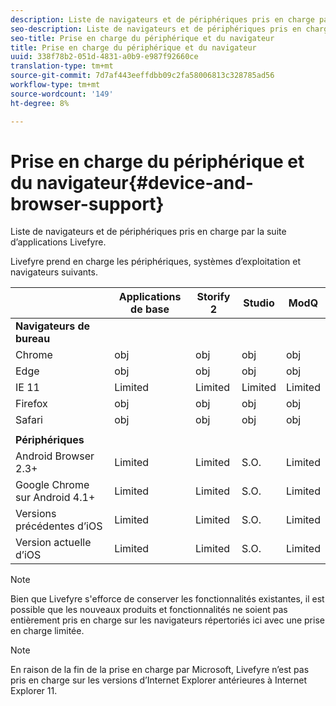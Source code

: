 ```yaml
---
description: Liste de navigateurs et de périphériques pris en charge par la suite d’applications Livefyre.
seo-description: Liste de navigateurs et de périphériques pris en charge par la suite d’applications Livefyre.
seo-title: Prise en charge du périphérique et du navigateur
title: Prise en charge du périphérique et du navigateur
uuid: 338f78b2-051d-4831-a0b9-e987f92660ce
translation-type: tm+mt
source-git-commit: 7d7af443eeffdbb09c2fa58006813c328785ad56
workflow-type: tm+mt
source-wordcount: '149'
ht-degree: 8%

---
```



# Prise en charge du périphérique et du navigateur{#device-and-browser-support}

Liste de navigateurs et de périphériques pris en charge par la suite d’applications Livefyre.

Livefyre prend en charge les périphériques, systèmes d’exploitation et navigateurs suivants.

|  | Applications de base | Storify 2 | Studio | ModQ |
|---|---|---|---|---|
| **Navigateurs de bureau** |  |  |  |  |
| Chrome | obj | obj | obj | obj |
| Edge | obj | obj | obj | obj |
| IE 11 | Limited | Limited | Limited | Limited |
| Firefox | obj | obj | obj | obj |
| Safari | obj | obj | obj | obj |
|  |  |  |  |  |
| **Périphériques** |  |  |  |  |
| Android Browser 2.3+ | Limited | Limited | S.O. | Limited |
| Google Chrome sur Android 4.1+ | Limited | Limited | S.O. | Limited |
| Versions précédentes d’iOS | Limited | Limited | S.O. | Limited |
| Version actuelle d’iOS | Limited | Limited | S.O. | Limited |

>[!NOTE]
>
>Bien que Livefyre s&#39;efforce de conserver les fonctionnalités existantes, il est possible que les nouveaux produits et fonctionnalités ne soient pas entièrement pris en charge sur les navigateurs répertoriés ici avec une prise en charge limitée.

>[!NOTE]
>
>En raison de la fin de la prise en charge par Microsoft, Livefyre n’est pas pris en charge sur les versions d’Internet Explorer antérieures à Internet Explorer 11.

